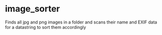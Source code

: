 # image_sorter
Finds all jpg and png images in a folder and scans their name and EXIF data for a datastring to sort them accordingly
